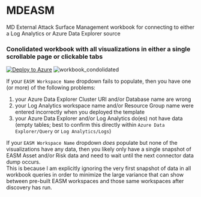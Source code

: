 # MDEASM
 MD External Attack Surface Management workbook for connecting to either a Log Analytics or Azure Data Explorer source

### Conolidated workbook with all visualizations in either a single scrollable page or clickable tabs
[![Deploy to Azure](https://aka.ms/deploytoazurebutton)](https://portal.azure.com/#create/Microsoft.Template/uri/https%3A%2F%2Fraw.githubusercontent.com%2Ffer39e4f%2FMDEASM%2Fmain%2FWorkbook%2Fmdeasm_workbook_template.json)
![workbook_condolidated](https://raw.githubusercontent.com/fer39e4f/MDEASM/main/Workbook/.images/image_workbook_consolidated.png "workbook_condolidated")

If your `EASM Workspace Name` dropdown fails to populate, then you have one (or more) of the following problems:
1. your Azure Data Explorer Cluster URI and/or Database name are wrong
2. your Log Analytics workspace name and/or Resource Group name were entered incorrectly when you deployed the template
3. your Azure Data Explorer and/or Log Analytics do(es) not have data (empty tables; best to confirm this directly within `Azure Data Explorer/Query` or `Log Analytics/Logs`)

If your `EASM Workspace Name` dropdown *does* populate but none of the visualizations have any data, then you likely only have a single snapshot of EASM Asset and/or Risk data and need to wait until the next connector data dump occurs.  
This is because I am explicitly ignoring the very first snapshot of data in all workbook queries in order to minimize the large variance that can show between pre-built EASM workspaces and those same workspaces after discovery has run.